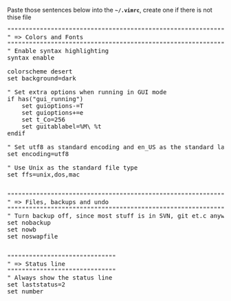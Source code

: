 Paste those sentences below into the **`~/.vimrc`**, create one if there is not thise file

<pre>
"""""""""""""""""""""""""""""""""""""""""""""""""""""""""""""""
" => Colors and Fonts
"""""""""""""""""""""""""""""""""""""""""""""""""""""""""""""""
" Enable syntax highlighting
syntax enable

colorscheme desert
set background=dark

" Set extra options when running in GUI mode
if has("gui_running")
    set guioptions-=T
    set guioptions+=e
    set t_Co=256
    set guitablabel=%M\ %t
endif

" Set utf8 as standard encoding and en_US as the standard language
set encoding=utf8

" Use Unix as the standard file type
set ffs=unix,dos,mac


"""""""""""""""""""""""""""""""""""""""""""""""""""""""""""""""
" => Files, backups and undo
"""""""""""""""""""""""""""""""""""""""""""""""""""""""""""""""
" Turn backup off, since most stuff is in SVN, git et.c anyway...
set nobackup
set nowb
set noswapfile


""""""""""""""""""""""""""""""
" => Status line
""""""""""""""""""""""""""""""
" Always show the status line
set laststatus=2
set number
</pre>
